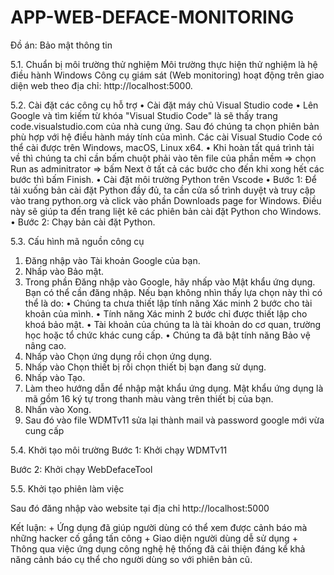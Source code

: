 # APP-WEB-DEFACE-MONITORING
Đồ án: Bảo mật thông tin


5.1. Chuẩn bị môi trường thử nghiệm
Môi trường thực hiện thử nghiệm là hệ điều hành Windows 
Công cụ giám sát (Web monitoring) hoạt động trên giao diện web theo địa chỉ: http://localhost:5000. 


5.2. Cài đặt các công cụ hỗ trợ 
•	Cài đặt máy chủ Visual Studio code 
•	Lên Google và tìm kiếm từ khóa "Visual Studio Code" là sẽ thấy trang code.visualstudio.com của nhà cung ứng. Sau đó chúng ta chọn phiên bản phù hợp với hệ điều hành máy tính của mình. Các cài Visual Studio Code có thể cài được trên Windows, macOS, Linux x64.
•	Khi hoàn tất quá trình tải về thì chúng ta chỉ cần bấm chuột phải vào tên file của phần mềm => chọn Run as adminitrator => bấm Next ở tất cả các bước cho đến khi xong hết các bước thì bấm Finish. 
•	Cài đặt môi trường Python trên Vscode
•	Bước 1: Để tải xuống bản cài đặt Python đầy đủ, ta cần cửa sổ trình duyệt và truy cập vào trang python.org và click vào phần  Downloads page for Windows. Điều này sẽ giúp ta đến trang liệt kê các phiên bản cài đặt Python cho Windows.
•	Bước 2: Chạy bản cài đặt Python.

5.3. Cấu hình mã nguồn công cụ
1.	Đăng nhập vào Tài khoản Google của bạn.
2.	Nhấp vào Bảo mật.
3.	Trong phần Đăng nhập vào Google, hãy nhấp vào Mật khẩu ứng dụng. Bạn có thể cần đăng nhập. Nếu bạn không nhìn thấy lựa chọn này thì có thể là do:
•	Chúng ta chưa thiết lập tính năng Xác minh 2 bước cho tài khoản của mình.
•	Tính năng Xác minh 2 bước chỉ được thiết lập cho khoá bảo mật.
•	Tài khoản của chúng ta là tài khoản do cơ quan, trường học hoặc tổ chức khác cung cấp.
•	Chúng ta đã bật tính năng Bảo vệ nâng cao.
4.	Nhấp vào Chọn ứng dụng rồi chọn ứng dụng.
5.	Nhấp vào Chọn thiết bị rồi chọn thiết bị bạn đang sử dụng.
6.	Nhấp vào Tạo.
7.	Làm theo hướng dẫn để nhập mật khẩu ứng dụng. Mật khẩu ứng dụng là mã gồm 16 ký tự trong thanh màu vàng trên thiết bị của bạn.
8.	Nhấn vào Xong.
9.	Sau đó vào file WDMTv11 sửa lại thành mail và password google mới vừa cung cấp 
 

5.4. Khởi tạo môi trường
Bước 1: Khởi chạy WDMTv11
 

Bước 2: Khởi chạy WebDefaceTool

 


5.5. Khởi tạo phiên làm việc
 
Sau đó đăng nhập vào website tại địa chỉ http://localhost:5000



Kết luận: 
    + Ứng dụng đã giúp người dùng có thể xem được cảnh báo mà những hacker cố gắng tấn công
     + Giao diện người dùng dễ sử dụng
     + Thông qua việc ứng dụng công nghệ hệ thống đã cải thiện đáng kể khả năng cảnh báo cụ thể cho người dùng so với phiên bản cũ.

